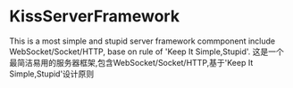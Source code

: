 # KissServerFramework
This is a most simple and stupid server framework commponent include WebSocket/Socket/HTTP, base on rule of 'Keep It Simple,Stupid'.  这是一个最简洁易用的服务器框架,包含WebSocket/Socket/HTTP,基于'Keep It Simple,Stupid'设计原则
